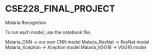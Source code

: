 # CSE228_FINAL_PROJECT
Malaria Recognition

To run each model, use the notebook file.

Malaria_CNN -> our own CNN model
Malaria_ResNet -> ResNet model
Malaria_Xception -> Xception model
Malaria_VGG16 -> VGG16 model
